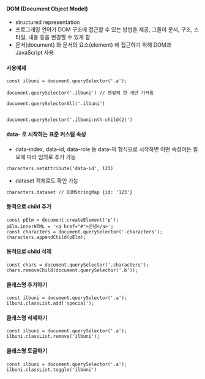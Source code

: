 #### DOM (Document Object Model)

- structured representation
- 프로그래밍 언어가 DOM 구조에 접근할 수 있는 방법을 제공, 그들이 문서, 구조, 스타일, 내용 등을 변경할 수 있게 함
- 문서(document) 와 문서의 요소(element) 에 접근하기 위해 DOM과 JavaScript 사용

#### 사용예제

```
const ilbuni = document.querySelector('.a');

document.querySelector('.ilbuni') // 맨앞의 한 개만 가져옴

document.querySelectorAll('.ilbuni')


document.querySelector('.ilbuni:nth-child(2)')
```

#### data- 로 시작하는 표준 커스텀 속성

- data-index, data-id, data-role 등 data-의 형식으로 시작하면 어떤 속성이든 필요에 따라 임의로 추가 가능

```
characters.setAttribute('data-id', 123)
```

- dataset 객체로도 확인 가능

```
characters.dataset // DOMStringMap {id: '123'}
```

#### 동적으로 child 추가

```
const pElm = document.createElement('p');
pElm.innerHTML = '<a href="#">안녕</a>';
const characters = document.querySelector('.characters');
characters.appendChild(pElm);
```

#### 동적으로 child 삭제

```
const chars = document.querySelector('.characters');
chars.removeChild(document.querySelector('.b'));
```

#### 클래스명 추가하기

```
const ilbuni = document.querySelector('.a');
ilbuni.classList.add('special');
```

#### 클래스명 삭제하기

```
const ilbuni = document.querySelector('.a');
ilbuni.classList.remove('ilbuni');
```

#### 클래스명 토글하기

```
const ilbuni = document.querySelector('.a');
ilbuni.classList.toggle('ilbuni')
```
